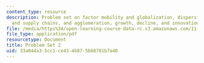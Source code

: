 ```yaml
---
content_type: resource
description: Problem set on factor mobility and globalization, dispersion economies
  and supply chains, and agglomeration, growth, decline, and innovation.
file: /media/https%3A/open-learning-course-data-rc.s3.amazonaws.com/11-481j-analyzing-and-accounting-for-regional-economic-growth-spring-2009/33a044a35cc1ce434b875b68781b7a40_MIT11_481Js09_pset02.pdf
file_type: application/pdf
resourcetype: Document
title: Problem Set 2
uid: 33a044a3-5cc1-ce43-4b87-5b68781b7a40
---
```

